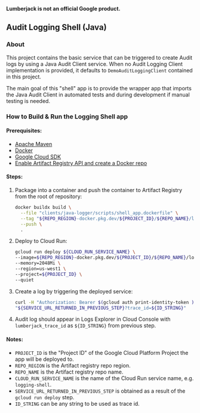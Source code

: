 **Lumberjack is not an official Google product.**

## Audit Logging Shell (Java)

### About

This project contains the basic service that can be triggered to create Audit logs by using a Java Audit Client service. When no Audit Logging Client implementation is provided, it defaults to `DemoAuditLoggingClient` contained in this project.

The main goal of this "shell" app is to provide the wrapper app that imports the Java Audit Client in automated tests and during development if manual testing is needed.

### How to Build & Run the Logging Shell app

#### Prerequisites:

- [Apache Maven](https://maven.apache.org/install.html)
- [Docker](https://docs.docker.com/get-docker/)
- [Google Cloud SDK](https://cloud.google.com/sdk/docs/install)
- [Enable Artifact Registry API and create a Docker repo](https://cloud.google.com/artifact-registry/docs/docker/quickstart)


#### Steps:

1.  Package into a container and push the container to Artifact Registry from
    the root of repository:

    ```sh
    docker buildx build \
      --file "clients/java-logger/scripts/shell_app.dockerfile" \
      --tag "${REPO_REGION}-docker.pkg.dev/${PROJECT_ID}/${REPO_NAME}/logging-shell" \
      --push \
      .
    ```

1.  Deploy to Cloud Run:

    ```sh
    gcloud run deploy ${CLOUD_RUN_SERVICE_NAME} \
    --image=${REPO_REGION}-docker.pkg.dev/${PROJECT_ID}/${REPO_NAME}/logging-shell \
    --memory=2048Mi \
    --region=us-west1 \
    --project=${PROJECT_ID} \
    --quiet
    ```

1.  Create a log by triggering the deployed service:

    ```sh
    curl -H "Authorization: Bearer $(gcloud auth print-identity-token )" \
    "${SERVICE_URL_RETURNED_IN_PREVIOUS_STEP}?trace_id=${ID_STRING}"
    ```

1.  Audit log should appear in Logs Explorer in Cloud Console with `lumberjack_trace_id` as `${ID_STRING}` from previous step.

#### Notes:
- `PROJECT_ID` is the "Project ID" of the Google Cloud Platform Project the app will be deployed to.
- `REPO_REGION` is the Artifact registry repo region.
- `REPO_NAME` is the Artifact registry repo name.
- `CLOUD_RUN_SERVICE_NAME` is the name of the Cloud Run service name, e.g. `logging-shell`.
- `SERVICE_URL_RETURNED_IN_PREVIOUS_STEP` is obtained as a result of the `gcloud run deploy` step.
- `ID_STRING` can be any string to be used as trace id.
